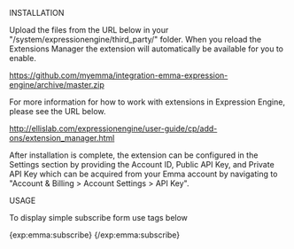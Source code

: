 INSTALLATION

Upload the files from the URL below in your "/system/expressionengine/third_party/"
folder.  When you reload the Extensions Manager the extension will automatically 
be available for you to enable.

https://github.com/myemma/integration-emma-expression-engine/archive/master.zip

For more information for how to work with extensions in Expression Engine, please 
see the URL below.

http://ellislab.com/expressionengine/user-guide/cp/add-ons/extension_manager.html

After installation is complete, the extension can be configured in the Settings 
section by providing the Account ID, Public API Key, and Private API Key which 
can be acquired from your Emma account by navigating to 
"Account & Billing > Account Settings > API Key".

USAGE

To display simple subscribe form use tags below

{exp:emma:subscribe}
{/exp:emma:subscribe} 
